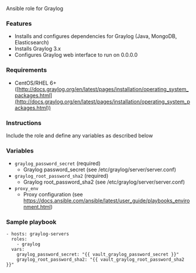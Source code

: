 Ansible role for Graylog

### Features

- Installs and configures dependencies for Graylog (Java, MongoDB, Elasticsearch)
- Installs Graylog 3.x
- Configures Graylog web interface to run on 0.0.0.0


### Requirements

- CentOS/RHEL 6+ ([http://docs.graylog.org/en/latest/pages/installation/operating_system_packages.html](http://docs.graylog.org/en/latest/pages/installation/operating_system_packages.html))


### Instructions

Include the role and define any variables as described below


### Variables

- `graylog_password_secret` (required)
    - Graylog password_secret (see /etc/graylog/server/server.conf)
- `graylog_root_password_sha2` (required)
    - Graylog root_password_sha2 (see /etc/graylog/server/server.conf)
- `proxy_env`
    - Proxy configuration (see https://docs.ansible.com/ansible/latest/user_guide/playbooks_environment.html)


### Sample playbook

    - hosts: graylog-servers
      roles:
        - graylog
      vars:
        graylog_password_secret: "{{ vault_graylog_password_secret }}"
        graylog_root_password_sha2: "{{ vault_graylog_root_password_sha2 }}"
